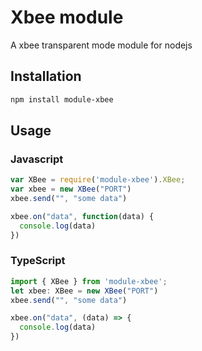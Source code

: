 # Xbee module
A xbee transparent mode module for nodejs
## Installation
```sh
npm install module-xbee
```
## Usage
### Javascript
```javascript
var XBee = require('module-xbee').XBee;
var xbee = new XBee("PORT")
xbee.send("", "some data")

xbee.on("data", function(data) {
  console.log(data)
})
```

### TypeScript
```typescript
import { XBee } from 'module-xbee';
let xbee: XBee = new XBee("PORT")
xbee.send("", "some data")

xbee.on("data", (data) => {
  console.log(data)
})
```
